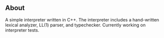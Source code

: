 ## About ##
A simple interpreter written in C++. The interpreter includes a hand-written lexical analyzer, LL(1) parser, and typechecker. Currently working on interpreter tests.
